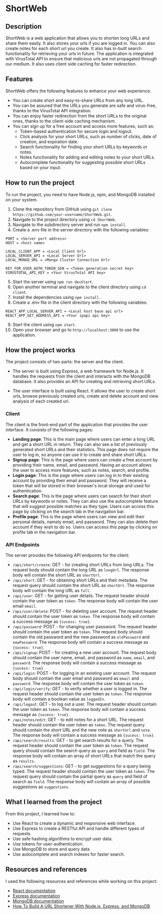# ShortWeb

## Description

ShortWeb is a web application that allows you to shorten long URLs and share them easily. It also stores your urls if you are logged in. You can also create notes for each short url you create. It also has in-built search functionality for retrieving your urls in future. The application is integrated with VirusTotal API to ensure that malicious urls are not propagated through our medium. It also uses client side caching for faster redirection.

## Features

ShortWeb offers the following features to enhance your web experience:

- You can create short and easy-to-share URLs from any long URL.
- You can be assured that the URLs you generate are safe and virus-free, thanks to the VirusTotal API integration.
- You can enjoy faster redirection from the short URLs to the original ones, thanks to the client-side caching mechanism.
- You can sign up for a free account and access more features, such as:
  - Token-based authentication for secure login and logout.
  - Click analysis for your short URLs, such as number of clicks, date of creation, and expiration date.
  - Search functionality for finding your short URLs by keywords or notes.
  - Notes functionality for adding and editing notes to your short URLs.
  - Autocomplete functionality for suggesting possible short URLs based on your input.

## How to run the project

To run the project, you need to have Node.js, npm, and MongoDB installed on your system.

1. Clone the repository from GitHub using `git clone https://github.com/your-username/ShortWeb.git`.
2. Navigate to the project directory using `cd ShortWeb`.
3. Navigate to the subdirectory server and run `npm install`.
4. Create a .env file in the server directory with the following variables:

```
PORT = <Server port address>
HOST = <host name>

LOCAL_CLIENT_APP = <Local Client Url>
LOCAL_SERVER_API = <Local Server Url>
LOCAL_MONGO_URL = <Mongo Cluster Connection Url>

KEY_FOR_USER_AUTH_TOKEN_GEN = <Token generation secret key>
VIRUSTOTAL_API_KEY = <Your VirusTotal API key>
```

5. Start the server using `npm run devStart`.
6. Open another terminal and navigate to the client directory using `cd client`.
7. Install the dependencies using `npm install`.
8. Create a .env file in the client directory with the following variables:

```
REACT_APP_LOCAL_SERVER_API = <Local host base api url>
REACT_APP_GET_ADDRESS_API = <Your ipapi api key>
```

9. Start the client using `npm start`.
10. Open your browser and go to `http://localhost:3000` to use the application.

## How the project works

The project consists of two parts: the server and the client.

- The server is built using Express, a web framework for Node.js. It handles the requests from the client and interacts with the MongoDB database. It also provides an API for creating and retrieving short URLs.

- The user interface is built using React. It allows the user to create short urls, browse previously created urls, create and delete account and view analysis of each created url.

### Client

The client is the front-end part of the application that provides the user interface. It consists of the following pages:

- **Landing page**: This is the main page where users can enter a long URL and get a short URL in return. They can also see a list of previously generated short URLs and their statistics. This page does not require the user to log in, so anyone can use it to create and share short URLs.
- **Signup page**: This is the page where users can create a free account by providing their name, email, and password. Having an account allows the user to access more features, such as notes, search, and profile.
- **Login page**: This is the page where users can log in to their existing account by providing their email and password. They will receive a token that will be stored in their browser's local storage and used for authentication.
- **Search page**: This is the page where users can search for their short URLs by keywords or notes. They can also use the autocomplete feature that will suggest possible matches as they type. Users can access this page by clicking on the search tab in the navigation bar.
- **Profile page**: This is the page where users can view and edit their personal details, namely email, and password. They can also delete their account if they wish to do so. Users can access this page by clicking on profile tab in the navigation bar.

### API Endpoints

The server provides the following API endpoints for the client:

- `/api/short/create`: GET - for creating short URLs from long URLs. The request body should contain the long URL as `longUrl`. The response body will contain the short URL as `shortUrl`.
- `/api/short`: GET - for obtaining short URLs and their metadata. The request query should contain the short URL as `shortUrl`. The response body will contain the long URL as `full`.
- `/api/user`: GET - for getting user details. The request header should contain the user token as `token`. The response body will contain the user email `email`.
- `/api/user/delete`: POST - for deleting user account. The request header should contain the user token as `token`. The response body will contain a success message as `{sucess: true}`.
- `/api/password`: POST - for changing user password. The request header should contain the user token as `token`. The request body should contain the old password and the new password as `oldPassword` and `newPassword`. The response body will contain a success message as `{sucess: true}`.
- `/api/signup`: POST - for creating a new user account. The request body should contain the user name, email, and password as `name`, `email`, and `password`. The response body will contain a success message as `{sucess: true}`.
- `/api/login`: POST - for logging in an existing user account. The request body should contain the user email and password as `email` and `password`. The response body will contain the user token as `token`.
- `/api/login/verify`: GET - to verify whether a user is logged in. The request header should contain the user token as `token`. The response body will contain a boolean value as `loggedIn`.
- `/api/logout`: GET - to log out a user. The request header should contain the user token as `token`. The response body will contain a success message as `{sucess: true}`.
- `/api/notes/edit`: GET - to edit notes for a short URL. The request header should contain the user token as `token`. The request query should contain the short URL and the new note as `shortUrl` and `note`. The response body will contain a success message as `{sucess: true}`.
- `/api/search/results`: GET - to get search results for a query. The request header should contain the user token as `token`. The request query should contain the search query as `query` and field as `field`. The response body will contain an array of short URLs that match the query as `results`.
- `/api/search/suggestions`: GET - to get suggestions for a query being typed. The request header should contain the user token as `token`. The request query should contain the partial query as `query` and field of search as `field`. The response body will contain an array of possible suggestions as `suggestions`.

## What I learned from the project

From this project, I learned how to:

- Use React to create a dynamic and responsive web interface.
- Use Express to create a RESTful API and handle different types of requests.
- Use safe hashing algorithms to encrypt user data.
- Use tokens for user-authentication.
- Use MongoDB to store and query data
- Use autocomplete and search indexes for faster search.

## Resources and references

I used the following resources and references while working on this project:

- [React documentation](https://reactjs.org/docs/getting-started.html)
- [Express documentation](https://expressjs.com/en/4x/api.html)
- [MongoDB documentation](https://docs.mongodb.com/)
- [How To Build A URL Shortener With Node.js, Express, and MongoDB](https://youtu.be/SLpUKAGnm-g)
